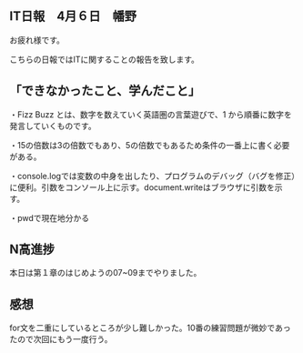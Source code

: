 ## IT日報　4月６日　幡野

お疲れ様です。

こちらの日報ではITに関することの報告を致します。

## 「できなかったこと、学んだこと」
・Fizz Buzz とは、数字を数えていく英語圏の言葉遊びで、1 から順番に数字を発言していくものです。

・15の倍数は3の倍数でもあり、5の倍数でもあるため条件の一番上に書く必要がある。

・console.logでは変数の中身を出したり、プログラムのデバッグ（バグを修正）に便利。引数をコンソール上に示す。document.writeはブラウザに引数を示す。

・pwdで現在地分かる

## N高進捗
本日は第１章のはじめようの07~09までやりました。

## 感想

for文を二重にしているところが少し難しかった。10番の練習問題が微妙であったので次回にもう一度行う。